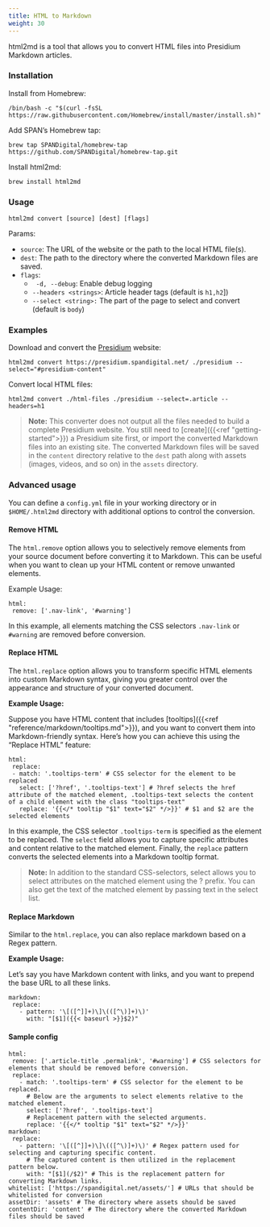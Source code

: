 ```yaml
---
title: HTML to Markdown
weight: 30
---
```


html2md is a tool that allows you to convert HTML files into Presidium Markdown articles.

### Installation
Install from Homebrew:
```
/bin/bash -c "$(curl -fsSL https://raw.githubusercontent.com/Homebrew/install/master/install.sh)"
```
Add SPAN’s Homebrew tap:
```
brew tap SPANDigital/homebrew-tap https://github.com/SPANDigital/homebrew-tap.git
```
Install html2md:
```
brew install html2md
```
### Usage

`html2md convert [source] [dest] [flags]`


Params:
* `source`: The URL of the website or the path to the local HTML file(s).
* `dest`: The path to the directory where the converted Markdown files are saved.
* `flags`:
    * ` -d, --debug`: Enable debug logging
    * `--headers <strings>`: Article header tags (default is `h1,h2`])
    * `--select <string>:` The part of the page to select and convert (default is `body`)


### Examples
Download and convert the [Presidium](https://presidium.spandigital.net/) website:
```
html2md convert https://presidium.spandigital.net/ ./presidium --select="#presidium-content"
```
Convert local HTML files:
```
html2md convert ./html-files ./presidium --select=.article --headers=h1
```

> **Note:**
> This converter does not output all the files needed to build a complete Presidium website.
> You still need to [create]({{<ref "getting-started">}}) a Presidium site first, or import the converted Markdown files into an existing site.
> The converted Markdown files will be saved in the `content` directory relative to the `dest` path along with assets (images, videos, and so on) in the `assets` directory.

### Advanced usage
You can define a `config.yml` file in your working directory or in `$HOME/.html2md` directory with additional options to control the conversion.

#### Remove HTML
The `html.remove` option allows you to selectively remove elements from your source document before converting it to Markdown. This can be useful when you want to clean up your HTML content or remove unwanted elements.

Example Usage:
```
html:
 remove: ['.nav-link', '#warning']
```
In this example, all elements matching the CSS selectors `.nav-link` or `#warning` are removed before conversion.

#### Replace HTML
The `html.replace` option allows you to transform specific HTML elements into custom Markdown syntax, giving you greater control over the appearance and structure of your converted document.

**Example Usage:**

Suppose you have HTML content that includes [tooltips]({{<ref "reference/markdown/tooltips.md">}}), and you want to convert them into Markdown-friendly syntax. Here’s how you can achieve this using the “Replace HTML” feature:

```
html:
 replace:
 - match: '.tooltips-term' # CSS selector for the element to be replaced
   select: ['?href', '.tooltips-text'] # ?href selects the href attribute of the matched element, .tooltips-text selects the content of a child element with the class "tooltips-text"
   replace: '{{</* tooltip "$1" text="$2" */>}}' # $1 and $2 are the selected elements
```

In this example, the CSS selector `.tooltips-term` is specified as the element to be replaced. The `select` field allows you to capture specific attributes and content relative to the matched element. Finally, the `replace` pattern converts the selected elements into a Markdown tooltip format.

>**Note:**
>In addition to the standard CSS-selectors, select allows you to select attributes on the matched element using the ? prefix. You can also get the text of the matched element by passing text in the select list.

#### Replace Markdown
Similar to the `html.replace`, you can also replace markdown based on a Regex pattern.

**Example Usage:**

Let’s say you have Markdown content with links, and you want to prepend the base URL to all these links.
```
markdown:
 replace:
   - pattern: '\[([^]]+)\]\(([^\)]+)\)'
     with: "[$1]({{< baseurl >}}$2)"
```

#### Sample config
```
html:
 remove: ['.article-title .permalink', '#warning'] # CSS selectors for elements that should be removed before conversion.
 replace:
   - match: '.tooltips-term' # CSS selector for the element to be replaced.
     # Below are the arguments to select elements relative to the matched element.
     select: ['?href', '.tooltips-text']
     # Replacement pattern with the selected arguments.
     replace: '{{</* tooltip "$1" text="$2" */>}}'
markdown:
 replace:
   - pattern: '\[([^]]+)\]\(([^\)]+)\)' # Regex pattern used for selecting and capturing specific content.
     # The captured content is then utilized in the replacement pattern below.
     with: "[$1](/$2)" # This is the replacement pattern for converting Markdown links.
whitelist: ['https://spandigital.net/assets/'] # URLs that should be whitelisted for conversion
assetDir: 'assets' # The directory where assets should be saved
contentDir: 'content' # The directory where the converted Markdown files should be saved
```